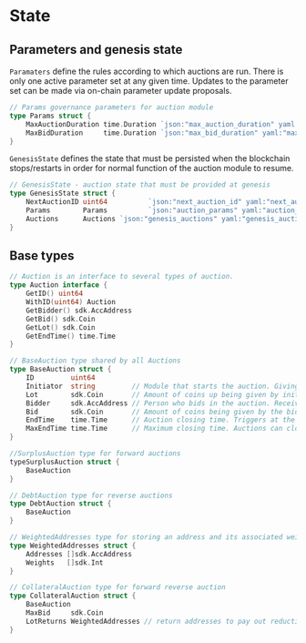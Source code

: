# State

## Parameters and genesis state

`Paramaters` define the rules according to which auctions are run. There is only one active parameter set at any given time. Updates to the parameter set can be made via on-chain parameter update proposals.

```go
// Params governance parameters for auction module
type Params struct {
	MaxAuctionDuration time.Duration `json:"max_auction_duration" yaml:"max_auction_duration"` // max length of auction
	MaxBidDuration     time.Duration `json:"max_bid_duration" yaml:"max_bid_duration"` // additional time added to the auction end time after each bid, capped by the expiry.
}
```

`GenesisState` defines the state that must be persisted when the blockchain stops/restarts in order for normal function of the auction module to resume.

```go
// GenesisState - auction state that must be provided at genesis
type GenesisState struct {
	NextAuctionID uint64          `json:"next_auction_id" yaml:"next_auction_id"` // auctionID that will be used for the next created auction
	Params        Params          `json:"auction_params" yaml:"auction_params"` // auction params
	Auctions      Auctions `json:"genesis_auctions" yaml:"genesis_auctions"` // auctions currently in the store
}
```

## Base types

```go
// Auction is an interface to several types of auction.
type Auction interface {
	GetID() uint64
	WithID(uint64) Auction
	GetBidder() sdk.AccAddress
	GetBid() sdk.Coin
	GetLot() sdk.Coin
	GetEndTime() time.Time
}

// BaseAuction type shared by all Auctions
type BaseAuction struct {
	ID         uint64
	Initiator  string         // Module that starts the auction. Giving away Lot (aka seller in a forward auction). Restricted to being a module account name rather than any account.
	Lot        sdk.Coin       // Amount of coins up being given by initiator (FA - amount for sale by seller, RA - cost of good by buyer (bid))
	Bidder     sdk.AccAddress // Person who bids in the auction. Receiver of Lot. (aka buyer in forward auction, seller in RA)
	Bid        sdk.Coin       // Amount of coins being given by the bidder (FA - bid, RA - amount being sold)
	EndTime    time.Time      // Auction closing time. Triggers at the end of the block with time ≥ endTime (bids placed in that block are valid) // TODO ensure everything is consistent with this
	MaxEndTime time.Time      // Maximum closing time. Auctions can close before this but never after.
}

//SurplusAuction type for forward auctions
typeSurplusAuction struct {
	BaseAuction
}

// DebtAuction type for reverse auctions
type DebtAuction struct {
	BaseAuction
}

// WeightedAddresses type for storing an address and its associated weight
type WeightedAddresses struct {
	Addresses []sdk.AccAddress
	Weights   []sdk.Int
}

// CollateralAuction type for forward reverse auction
type CollateralAuction struct {
	BaseAuction
	MaxBid     sdk.Coin
	LotReturns WeightedAddresses // return addresses to pay out reductions in the lot amount to. Lot is bid down during reverse phase.
}
```
